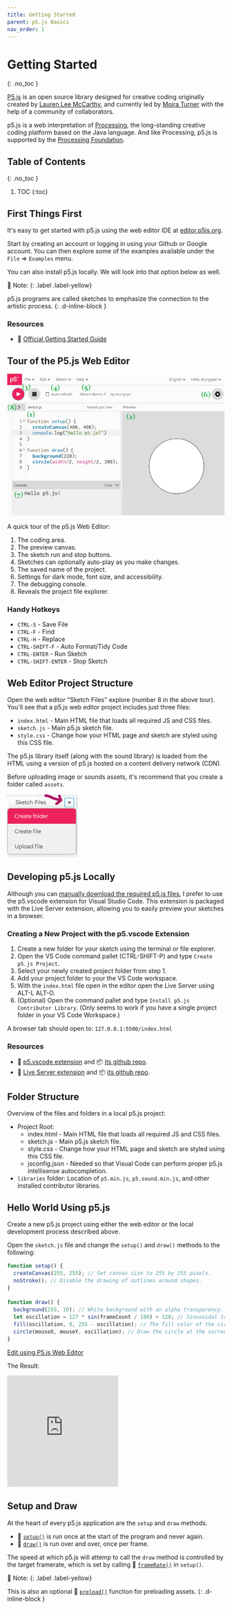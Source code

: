 ```yaml
---
title: Getting Started
parent: p5.js Basics
nav_order: 1
---
```


<!-- prettier-ignore-start -->

# Getting Started
{: .no_toc }

[P5.js](https://p5js.org/) is an open source library designed for creative coding originally created by [Lauren Lee McCarthy](https://lauren-mccarthy.com/), and currently led by [Moira Turner](https://github.com/mcturner1995) with the help of a community of collaborators.


p5.js is a web interpretation of [Processing](https://processing.org/), the long-standing creative coding platform based on the Java language. And like Processing, p5.js is supported by the [Processing Foundation](https://processingfoundation.org/).

## Table of Contents
{: .no_toc }

1. TOC
{:toc}

<!-- prettier-ignore-end -->

## First Things First 

It's easy to get started with p5.js using the web editor IDE at [editor.p5js.org](https://editor.p5js.org/).

Start by creating an account or logging in using your Github or Google account. You can then explore some of the examples available under the `File` => `Examples` menu.

You can also install p5.js locally. We will look into that option below as well.

🎵 Note:
{: .label .label-yellow}

p5.js programs are called sketches to emphasize the connection to the artistic process.
{: .d-inline-block }

### Resources

- 🔰 [Official Getting Started Guide](https://p5js.org/get-started/)

## Tour of the P5.js Web Editor

![The P5.js Web Editor](p5js-web-editor.png)

A quick tour of the p5.js Web Editor:

1. The coding area.
2. The preview canvas.
3. The sketch run and stop buttons.
4. Sketches can optionally auto-play as you make changes.
5. The saved name of the project.
6. Settings for dark mode, font size, and accessibility.
7. The debugging console.
8. Reveals the project file explorer.

### Handy Hotkeys

- `CTRL-S` - Save File
- `CTRL-F` - Find
- `CTRL-H` - Replace
- `CTRL-SHIFT-F` - Auto Format/Tidy Code
- `CTRL-ENTER` - Run Sketch
- `CTRL-SHIFT-ENTER` - Stop Sketch

## Web Editor Project Structure

Open the web editor "Sketch Files" explore (number 8 in the above tour). You'll see that a p5.js web editor project includes just three files:

- `index.html` - Main HTML file that loads all required JS and CSS files.
- `sketch.js` - Main p5.js sketch file.
- `style.css` - Change how your HTML page and sketch are styled using this CSS file.

The p5.js library itself (along with the sound library) is loaded from the HTML using a version of p5.js hosted on a content delivery network (CDN).

Before uploading image or sounds assets, it's recommend that you create a folder called `assets`.

![Web Editor Sketch Files New Folder](web-editor-create-folder.png)

## Developing p5.js Locally

Although you can [manually download the required p5.js files](https://p5js.org/download/), I prefer to use the p5.vscode extension for Visual Studio Code. This extension is packaged with the Live Server extension, allowing you to easily preview your sketches in a browser.

### Creating a New Project with the p5.vscode Extension

1. Create a new folder for your sketch using the terminal or file explorer.
2. Open the VS Code command pallet (CTRL-SHIFT-P) and type `Create p5.js Project`.
3. Select your newly created project folder from step 1.
4. Add your project folder to your the VS Code workspace.
5. With the `index.html` file open in the editor open the Live Server using ALT-L ALT-O.
6. (Optional) Open the command pallet and type `Install p5.js Contributor Library`. (Only seems to work if you have a single project folder in your VS Code Workspace.)

A browser tab should open to: `127.0.0.1:5500/index.html`

### Resources

- 🧰 [p5.vscode extension](https://marketplace.visualstudio.com/items?itemName=samplavigne.p5-vscode) and 📦 [its github repo](https://github.com/antiboredom/p5.vscode).
- 🧰 [Live Server extension](https://marketplace.visualstudio.com/items?itemName=ritwickdey.LiveServer) and 📦 [its github repo](https://github.com/ritwickdey/vscode-live-server).

## Folder Structure

Overview of the files and folders in a local p5.js project:

- Project Root:
  - index.html - Main HTML file that loads all required JS and CSS files.
  - sketch.js - Main p5.js sketch file.
  - style.css - Change how your HTML page and sketch are styled using this CSS file.
  - jsconfig.json - Needed so that Visual Code can perform proper p5.js intellisense autocompletion.
- `libraries` folder: Location of `p5.min.js`, `p5.sound.min.js`, and other installed contributor libraries.

## Hello World Using p5.js

Create a new p5.js project using either the web editor or the local development process described above.

Open the `sketch.js` file and change the `setup()` and `draw()` methods to the following:

```javascript
function setup() {
  createCanvas(255, 255); // Set canvas size to 255 by 255 pixels.
  noStroke(); // Disable the drawing of outlines around shapes.
}

function draw() {
  background(255, 10); // White background with an alpha transparency.
  let oscillation = 127 * sin(frameCount / 100) + 128; // Sinusoidal transition from 1-ish to 255-ish.
  fill(oscillation, 0, 255 - oscillation); // The fill color of the circle.
  circle(mouseX, mouseY, oscillation); // Draw the circle at the current mouse position.
}
```

[Edit using P5.js Web Editor](https://editor.p5js.org/stungeye/sketches/GAMvJ4lBm)

The Result:

<iframe src="https://editor.p5js.org/stungeye/embed/GAMvJ4lBm" scrolling="no" frameborder="no" width="257" height="257"></iframe>

## Setup and Draw

At the heart of every p5.js application are the `setup` and `draw` methods.

- 📜 [`setup()`](https://p5js.org/reference/#/p5/setup) is run once at the start of the program and never again.
- 📜 [`draw()`](https://p5js.org/reference/#/p5/draw) is run over and over, once per frame.

The speed at which p5.js will attemp to call the `draw` method is controlled by the target framerate, which is set by calling 📜 [`frameRate()`](https://p5js.org/reference/#/p5/framerate) in `setup()`.

🎵 Note:
{: .label .label-yellow}

This is also an optional 📜 [`preload()`](https://p5js.org/reference/#/p5/preload) function for preloading assets.
{: .d-inline-block }

<script src="//toolness.github.io/p5.js-widget/p5-widget.js"></script>
